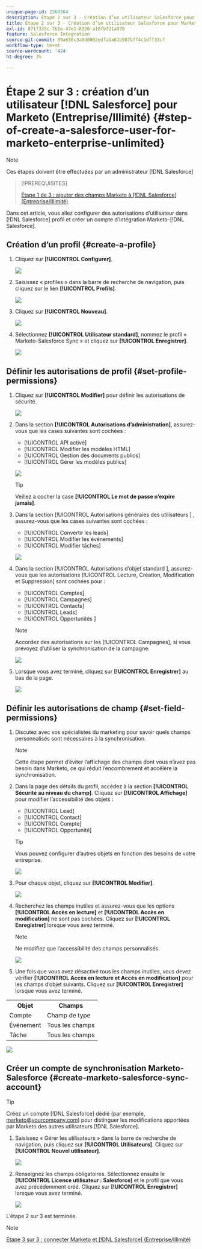 ```yaml
---
unique-page-id: 2360364
description: Étape 2 sur 3 - Création d’un utilisateur Salesforce pour Marketo (Entreprise/Illimité) - Documents Marketo - Documentation du produit
title: Étape 2 sur 3 - Création d’un utilisateur Salesforce pour Marketo (Entreprise/Illimité)
exl-id: 871f335c-7b1e-47e1-8320-a18fbf21a970
feature: Salesforce Integration
source-git-commit: 09a656c3a0d0002edfa1a61b987bff4c1dff33cf
workflow-type: tm+mt
source-wordcount: '424'
ht-degree: 3%

---
```


# Étape 2 sur 3 : création d’un utilisateur [!DNL Salesforce] pour Marketo (Entreprise/Illimité) {#step-of-create-a-salesforce-user-for-marketo-enterprise-unlimited}

>[!NOTE]
>
>Ces étapes doivent être effectuées par un administrateur [!DNL Salesforce]

>[!PREREQUISITES]
>
>[Étape 1 de 3 : ajouter des champs Marketo à  [!DNL Salesforce] (Entreprise/Illimité)](/help/marketo/product-docs/crm-sync/salesforce-sync/setup/enterprise-unlimited-edition/step-1-of-3-add-marketo-fields-to-salesforce-enterprise-unlimited.md)

Dans cet article, vous allez configurer des autorisations d’utilisateur dans [!DNL Salesforce] profil et créer un compte d’intégration Marketo-[!DNL Salesforce].

## Création d’un profil {#create-a-profile}

1. Cliquez sur **[!UICONTROL Configurer]**.

   ![](assets/image2015-6-11-16-3a15-3a27.png)

1. Saisissez « profiles » dans la barre de recherche de navigation, puis cliquez sur le lien **[!UICONTROL Profils]**.

   ![](assets/sfdc-profiles-hands.png)

1. Cliquez sur **[!UICONTROL Nouveau]**.

   ![](assets/image2014-12-9-9-3a19-3a15.png)

1. Sélectionnez **[!UICONTROL Utilisateur standard]**, nommez le profil « Marketo-Salesforce Sync » et cliquez sur **[!UICONTROL Enregistrer]**.

   ![](assets/image2014-12-9-9-3a19-3a22.png)

## Définir les autorisations de profil {#set-profile-permissions}

1. Cliquez sur **[!UICONTROL Modifier]** pour définir les autorisations de sécurité.

   ![](assets/image2014-12-9-9-3a19-3a30.png)

1. Dans la section **[!UICONTROL Autorisations d’administration]**, assurez-vous que les cases suivantes sont cochées :

   * [!UICONTROL API activé]
   * [!UICONTROL Modifier les modèles HTML]
   * [!UICONTROL Gestion des documents publics]
   * [!UICONTROL Gérer les modèles publics]

   ![](assets/image2014-12-9-9-3a19-3a38.png)

   >[!TIP]
   >
   >Veillez à cocher la case **[!UICONTROL Le mot de passe n’expire jamais]**.

1. Dans la section [!UICONTROL  Autorisations générales des utilisateurs ] , assurez-vous que les cases suivantes sont cochées :

   * [!UICONTROL Convertir les leads]
   * [!UICONTROL Modifier les événements]
   * [!UICONTROL Modifier tâches]

   ![](assets/image2014-12-9-9-3a19-3a47.png)

1. Dans la section [!UICONTROL  Autorisations d’objet standard ], assurez-vous que les autorisations [!UICONTROL Lecture, Création, Modification et Suppression] sont cochées pour :

   * [!UICONTROL Comptes]
   * [!UICONTROL Campagnes]
   * [!UICONTROL Contacts]
   * [!UICONTROL Leads]
   * [!UICONTROL  Opportunités ]

   >[!NOTE]
   >
   >Accordez des autorisations sur les [!UICONTROL Campagnes], si vous prévoyez d’utiliser la synchronisation de la campagne.

   ![](assets/image2014-12-9-9-3a19-3a57.png)

1. Lorsque vous avez terminé, cliquez sur **[!UICONTROL Enregistrer]** au bas de la page.

   ![](assets/image2014-12-9-9-3a20-3a5.png)

## Définir les autorisations de champ {#set-field-permissions}

1. Discutez avec vos spécialistes du marketing pour savoir quels champs personnalisés sont nécessaires à la synchronisation.

   >[!NOTE]
   >
   >Cette étape permet d’éviter l’affichage des champs dont vous n’avez pas besoin dans Marketo, ce qui réduit l’encombrement et accélère la synchronisation.

1. Dans la page des détails du profil, accédez à la section **[!UICONTROL Sécurité au niveau du champ]**. Cliquez sur **[!UICONTROL Affichage]** pour modifier l’accessibilité des objets :

   * [!UICONTROL Lead]
   * [!UICONTROL Contact]
   * [!UICONTROL Compte]
   * [!UICONTROL Opportunité]

   >[!TIP]
   >
   >Vous pouvez configurer d’autres objets en fonction des besoins de votre entreprise.

   ![](assets/image2014-12-9-9-3a20-3a14.png)

1. Pour chaque objet, cliquez sur **[!UICONTROL Modifier]**.

   ![](assets/sfdc-sync-field-edit1.png)

1. Recherchez les champs inutiles et assurez-vous que les options **[!UICONTROL Accès en lecture]** et **[!UICONTROL Accès en modification]** ne sont pas cochées. Cliquez sur **[!UICONTROL Enregistrer]** lorsque vous avez terminé.

   >[!NOTE]
   >
   >Ne modifiez que l’accessibilité des champs personnalisés.

   ![](assets/sfdc-sync-field-edit2.png)

1. Une fois que vous avez désactivé tous les champs inutiles, vous devez vérifier **[!UICONTROL Accès en lecture et Accès en modification]** pour les champs d’objet suivants. Cliquez sur **[!UICONTROL Enregistrer]** lorsque vous avez terminé.

<table>
 <tbody>
  <tr>
   <th>Objet</th>
   <th>Champs</th>
  </tr>
  <tr>
   <td>Compte</td>
   <td>Champ de type</td>
  </tr>
  <tr>
   <td>Événement</td>
   <td>Tous les champs</td>
  </tr>
  <tr>
   <td>Tâche</td>
   <td>Tous les champs</td>
  </tr>
 </tbody>
</table>

![](assets/sfdc-check-the-boxes.png)

## Créer un compte de synchronisation Marketo-Salesforce {#create-marketo-salesforce-sync-account}

>[!TIP]
>
>Créez un compte [!DNL Salesforce] dédié (par exemple, <marketo@yourcompany.com>) pour distinguer les modifications apportées par Marketo des autres utilisateurs [!DNL Salesforce].

1. Saisissez « Gérer les utilisateurs » dans la barre de recherche de navigation, puis cliquez sur **[!UICONTROL Utilisateurs]**. Cliquez sur **[!UICONTROL Nouvel utilisateur]**.

   ![](assets/sfdc-new-users.png)

1. Renseignez les champs obligatoires. Sélectionnez ensuite le **[!UICONTROL Licence utilisateur : Salesforce]** et le profil que vous avez précédemment créé. Cliquez sur **[!UICONTROL Enregistrer]** lorsque vous avez terminé.

   ![](assets/image2014-12-9-9-3a20-3a56.png)

L’étape 2 sur 3 est terminée.

>[!NOTE]
>
>[Étape 3 sur 3 : connecter Marketo et [!DNL Salesforce] (Entreprise/Illimité)](/help/marketo/product-docs/crm-sync/salesforce-sync/setup/enterprise-unlimited-edition/step-3-of-3-connect-marketo-and-salesforce-enterprise-unlimited.md)
